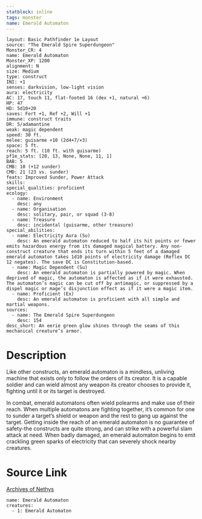 ```yaml
---
statblock: inline
tags: monster
name: Emerald Automaton
---
```

```statblock
layout: Basic Pathfinder 1e Layout
source: "The Emerald Spire Superdungeon"
Monster_CR: 4
name: Emerald Automaton
Monster_XP: 1200
alignment: N
size: Medium
type: construct
INI: +1
senses: darkvision, low-light vision
aura: electricity
AC: 17, touch 11, flat-footed 16 (dex +1, natural +6)
HP: 47
HD: 5d10+20
saves: Fort +1, Ref +2, Will +1
immune: construct traits
DR: 5/adamantine
weak: magic dependent
speed: 30 ft.
melee: guisarme +10 (2d4+7/×3)
space: 5 ft.
reach: 5 ft. (10 ft. with guisarme)
pf1e_stats: [20, 13, None, None, 11, 1]
BAB: 5
CMB: 10 (+12 sunder)
CMD: 21 (23 vs. sunder)
feats: Improved Sunder, Power Attack
skills: 
special_qualities: proficient
ecology:
  - name: Environment
    desc: any
  - name: Organisation
    desc: solitary, pair, or squad (3-8)
  - name: Treasure
    desc: incidental (guisarme, other treasure)
special_abilities:
  - name: Electricity Aura (Su)
    desc: An emerald automaton reduced to half its hit points or fewer emits hazardous energy from its damaged magical battery. Any non-construct creature that ends its turn within 5 feet of a damaged emerald automaton takes 1d10 points of electricity damage (Reflex DC 12 negates). The save DC is Constitution-based.
  - name: Magic Dependent (Su)
    desc: An emerald automaton is partially powered by magic. When deprived of magic, the automaton is affected as if it were exhausted. The automaton’s magic can be cut off by antimagic, or suppressed by a dispel magic or mage’s disjunction effect as if it were a magic item.
  - name: Proficient (Ex)
    desc: An emerald automaton is proficient with all simple and martial weapons.
sources:
  - name: The Emerald Spire Superdungeon
    desc: 154
desc_short: An eerie green glow shines through the seams of this mechanical creature’s armor.
```
# Description
Like other constructs, an emerald automaton is a mindless, unliving machine that exists only to follow the orders of its creator. It is a capable soldier and can wield almost any weapon its creator chooses to provide it, fighting until it or its target is destroyed.

In combat, emerald automatons often wield polearms and make use of their reach. When multiple automatons are fighting together, it’s common for one to sunder a target’s shield or weapon and the rest to gang up against the target. Getting inside the reach of an emerald automaton is no guarantee of safety-the constructs are quite strong, and can strike with a powerful slam attack at need. When badly damaged, an emerald automaton begins to emit crackling green sparks of electricity that can severely shock nearby creatures.
# Source Link
[Archives of Nethys](https://aonprd.com/MonsterDisplay.aspx?ItemName=Emerald%20Automaton)
```encounter-table
name: Emerald Automaton
creatures:
  - 1: Emerald Automaton
```
